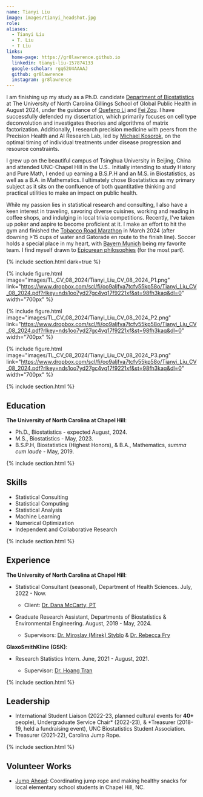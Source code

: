 ```yaml
---
name: Tianyi Liu
image: images/tianyi_headshot.jpg
role:
aliases:
  - Tianyi Liu
  - T. Liu
  - T Liu
links:
  home-page: https://gr8lawrence.github.io
  linkedin: tianyi-liu-157874133
  google-scholar: rgq62U4AAAAJ
  github: gr8lawrence
  instagram: gr8lawrence
---
```

<!--
I am currently a fifth-year Ph.D. candidate in the [Department of Biostatistics](https://sph.unc.edu/bios/biostatistics/) at The University of North Carolina Gillings School of Global Public Health, advised by [Quefeng Li](http://www.bios.unc.edu/~quefeng/) and [Fei Zou](https://sph.unc.edu/adv_profile/fei-zou-phd/). My dissertation research mainly focuses on cell type deconvolution, investigating theories and algorithms of matrix factorization. I also join research efforts in precision medicine with my colleagues from the Precision Health and AI Research Lab under [Michael Kosorok](https://tarheels.live/kosoroklab/), studying the optimal timings of individual treatments under disease progression and resource constraints.

I grew up in Beijing, China and began my college in the United States at UNC, where I obtained both a B.S.P.H (and much later, an M.S.) in Biostatistics, as well as a B.A. in Mathematics. I considered studying History and Pure Mathematics, but ultimately chose to pursue Biostatistics, as it is a quantitative subject that can bear impacts on the health of living humans.

While I am particularly enthusiastic about statistical research and consulting, topics of which you can find in the Research tab, I am also deeply interested in traveling, sampling good foods, working and reading at coffee shops, and trivia. I have recently started playing poker and aspire to become a decent player. I try my best to go to gym four times a week, and just started my training for the [2024 Tobacco Road Marathon](https://tobaccoroadmarathon.com/). My favorite sport is soccer and my favorite soccer team is [Bayern Munich](https://en.wikipedia.org/wiki/FC_Bayern_Munich). I see myself as a follower of [Epicurean philosophies](https://plato.stanford.edu/entries/epicurus/) (for the most part). -->

I am finishing up my study as a Ph.D. candidate [Department of Biostatistics](https://sph.unc.edu/bios/biostatistics/) at The University of North Carolina Gillings School of Global Public Health in August 2024, under the guidance of [Quefeng Li](http://www.bios.unc.edu/~quefeng/) and [Fei Zou](https://sph.unc.edu/adv_profile/fei-zou-phd/). I have successfully defended my dissertation, which primarily focuses on cell type deconvolution and investigates theories and algorithms of matrix factorization. Additionally, I research precision medicine with peers from the Precision Health and AI Research Lab, led by [Michael Kosorok](https://tarheels.live/kosoroklab/), on the optimal timing of individual treatments under disease progression and resource constraints.

I grew up on the beautiful campus of Tsinghua University in Beijing, China and attended UNC-Chapel Hill in the U.S.. Initially intending to study History and Pure Math, I ended up earning a B.S.P.H and an M.S. in Biostatistics, as well as a B.A. in Mathematics. I ultimately chose Biostatistics as my primary subject as it sits on the confluence of both quantitative thinking and practical utilities to make an impact on public health.

While my passion lies in statistical research and consulting, I also have a keen interest in traveling, savoring diverse cuisines, working and reading in coffee shops, and indulging in local trivia competitions. Recently, I've taken up poker and aspire to become proficient at it. I make an effort to hit the gym and finished the [Tobacco Road Marathon](https://tobaccoroadmarathon.com/) in March 2024 (after downing >15 cups of water and Gatorade en route to the finish line). Soccer holds a special place in my heart, with [Bayern Munich](https://en.wikipedia.org/wiki/FC_Bayern_Munich) being my favorite team. I find myself drawn to [Epicurean philosophies](https://plato.stanford.edu/entries/epicurus/) (for the most part).

{% include section.html dark=true %}

{% include figure.html
    image="images/TL_CV_08_2024/Tianyi_Liu_CV_08_2024_P1.png"
    link="https://www.dropbox.com/scl/fi/oo9aljfva7tcfv55kp58o/Tianyi_Liu_CV_08_2024.pdf?rlkey=nds1oo7yd27gc4vq17f9221xf&st=98fh3kaq&dl=0"
    width="700px"
%}

{% include figure.html
    image="images/TL_CV_08_2024/Tianyi_Liu_CV_08_2024_P2.png"
    link="https://www.dropbox.com/scl/fi/oo9aljfva7tcfv55kp58o/Tianyi_Liu_CV_08_2024.pdf?rlkey=nds1oo7yd27gc4vq17f9221xf&st=98fh3kaq&dl=0"
    width="700px"
%}

{% include figure.html
    image="images/TL_CV_08_2024/Tianyi_Liu_CV_08_2024_P3.png"
    link="https://www.dropbox.com/scl/fi/oo9aljfva7tcfv55kp58o/Tianyi_Liu_CV_08_2024.pdf?rlkey=nds1oo7yd27gc4vq17f9221xf&st=98fh3kaq&dl=0"
    width="700px"
%}

{% include section.html %}

## Education
**The University of North Carolina at Chapel Hill**:

* Ph.D., Biostatistics - expected August, 2024.
* M.S., Biostatistics - May, 2023.
* B.S.P.H, Biostatistics (Highest Honors), & B.A., Mathematics, *summa cum laude* - May, 2019.

{% include section.html %}
## Skills

* Statistical Consulting
* Statistical Computing
* Statistical Analysis
* Machine Learning
* Numerical Optimization
* Independent and Collaborative Research

{% include section.html %}
## Experience

**The University of North Carolina at Chapel Hill**:

* Statistical Consultant (seasonal), Department of Health Sciences. July, 2022 - Now.

    * Client: [Dr. Dana McCarty, PT](https://www.med.unc.edu/healthsciences/physical/directory/dr-dana-b-mccarty-pt/)

* Graduate Research Assistant, Departments of Biostatistics & Environmental Engineering. August, 2019 - May, 2024.

    * Supervisors: [Dr. Miroslav (Mirek) Styblo](https://sph.unc.edu/adv_profile/mirek-styblo-phd/) & [Dr. Rebecca Fry](https://sph.unc.edu/adv_profile/rebecca-fry-phd/)

**GlaxoSmithKline (GSK)**:

* Research Statistics Intern. June, 2021 - August, 2021.

    * Supervisor: [Dr. Hoang Tran](https://www.linkedin.com/in/hoangttran/)

{% include section.html %}
## Leadership

* International Student Liaison (2022-23, planned cultural events for **40+** people), Undergraduate Service Chair* (2022-23), & *Treasurer (2018-19, held a fundraising event), UNC Biostatistics Student Association.
* Treasurer (2021-22), Carolina Jump Rope.


{% include section.html %}
## Volunteer Works

* [Jump Ahead](https://www.linkedin.com/company/jump-ahead/): Coordinating jump rope and making healthy snacks for local elementary school students in Chapel Hill, NC.

